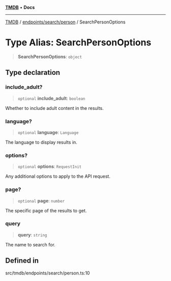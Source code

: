 [**TMDB**](../../../../README.md) • **Docs**

***

[TMDB](../../../../README.md) / [endpoints/search/person](../README.md) / SearchPersonOptions

# Type Alias: SearchPersonOptions

> **SearchPersonOptions**: `object`

## Type declaration

### include\_adult?

> `optional` **include\_adult**: `boolean`

Whether to include adult content in the results.

### language?

> `optional` **language**: `Language`

The language to display results in.

### options?

> `optional` **options**: `RequestInit`

Any additional options to apply to the API request.

### page?

> `optional` **page**: `number`

The specific page of the results to get.

### query

> **query**: `string`

The name to search for.

## Defined in

src/tmdb/endpoints/search/person.ts:10
